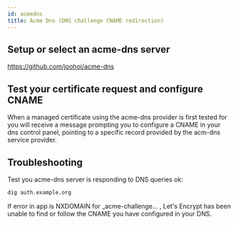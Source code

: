 ```yaml
---
id: acmedns
title: Acme Dns (DNS challenge CNAME redirection)
---
```

## Setup or select an acme-dns server
https://github.com/joohoi/acme-dns

## Test your certificate request and configure CNAME
When a managed certificate using the  acme-dns provider is first tested for you will receive a message prompting you to configure a CNAME in your dns control panel, pointing to a specific record provided by the acm-dns service provider.


## Troubleshooting
Test you acme-dns server is responding to DNS queries ok:
```bash
dig auth.example.org
```

If error in app is NXDOMAIN for _acme-challenge... , Let's Encrypt has been unable to find or follow the CNAME you have configured in your DNS.


    